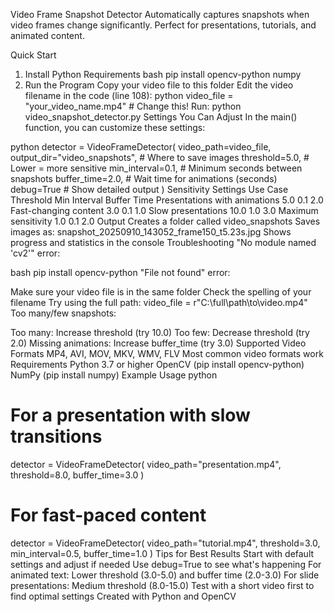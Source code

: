 Video Frame Snapshot Detector
Automatically captures snapshots when video frames change significantly. Perfect for presentations, tutorials, and animated content.

Quick Start
1. Install Python Requirements
bash
pip install opencv-python numpy
2. Run the Program
Copy your video file to this folder
Edit the video filename in the code (line 108):
python
   video_file = "your_video_name.mp4"  # Change this!
Run: python video_snapshot_detector.py
Settings You Can Adjust
In the main() function, you can customize these settings:

python
detector = VideoFrameDetector(
    video_path=video_file,
    output_dir="video_snapshots",    # Where to save images
    threshold=5.0,                   # Lower = more sensitive
    min_interval=0.1,                # Minimum seconds between snapshots
    buffer_time=2.0,                 # Wait time for animations (seconds)
    debug=True                       # Show detailed output
)
Sensitivity Settings
Use Case	Threshold	Min Interval	Buffer Time
Presentations with animations	5.0	0.1	2.0
Fast-changing content	3.0	0.1	1.0
Slow presentations	10.0	1.0	3.0
Maximum sensitivity	1.0	0.1	2.0
Output
Creates a folder called video_snapshots
Saves images as: snapshot_20250910_143052_frame150_t5.23s.jpg
Shows progress and statistics in the console
Troubleshooting
"No module named 'cv2'" error:

bash
pip install opencv-python
"File not found" error:

Make sure your video file is in the same folder
Check the spelling of your filename
Try using the full path: video_file = r"C:\full\path\to\video.mp4"
Too many/few snapshots:

Too many: Increase threshold (try 10.0)
Too few: Decrease threshold (try 2.0)
Missing animations: Increase buffer_time (try 3.0)
Supported Video Formats
MP4, AVI, MOV, MKV, WMV, FLV
Most common video formats work
Requirements
Python 3.7 or higher
OpenCV (pip install opencv-python)
NumPy (pip install numpy)
Example Usage
python
# For a presentation with slow transitions
detector = VideoFrameDetector(
    video_path="presentation.mp4",
    threshold=8.0,
    buffer_time=3.0
)

# For fast-paced content
detector = VideoFrameDetector(
    video_path="tutorial.mp4", 
    threshold=3.0,
    min_interval=0.5,
    buffer_time=1.0
)
Tips for Best Results
Start with default settings and adjust if needed
Use debug=True to see what's happening
For animated text: Lower threshold (3.0-5.0) and buffer time (2.0-3.0)
For slide presentations: Medium threshold (8.0-15.0)
Test with a short video first to find optimal settings
Created with Python and OpenCV

